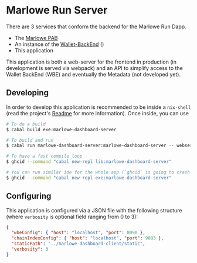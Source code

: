 # Marlowe Run Server

There are 3 services that conform the backend for the Marlowe Run Dapp.

- The [Marlowe PAB](../marlowe/pab)
- An instance of the [Wallet-BackEnd](https://github.com/input-output-hk/cardano-wallet) ()
- This application

This application is both a web-server for the frontend in production (in development is served via webpack) and an API to simplify access to the Wallet BackEnd (WBE) and eventually the Metadata (not developed yet).

## Developing

In order to develop this application is recommended to be inside a `nix-shell` (read the project's [Readme](../README.adoc) for more information). Once inside, you can use

```bash
# To do a build
$ cabal build exe:marlowe-dashboard-server

# To build and run
$ cabal run marlowe-dashboard-server:marlowe-dashboard-server -- webserver -c ./config.json

# To have a fast compile loop
$ ghcid --command "cabal new-repl lib:marlowe-dashboard-server"

# You can run similar ide for the whole app (`ghcid` is going to crash if `lib` part does not compile)
$ ghcid --command "cabal new-repl exe:marlowe-dashboard-server"
```

## Configuring

This application is configured via a JSON file with the following structure (where `verbosity` is optional field ranging from 0 to 3):

```json
{
  "wbeConfig": { "host": "localhost", "port": 8090 },
  "chainIndexConfig": { "host": "localhost", "port": 9083 },
  "staticPath": "../marlowe-dashboard-client/static",
  "verbosity": 3
}
```
